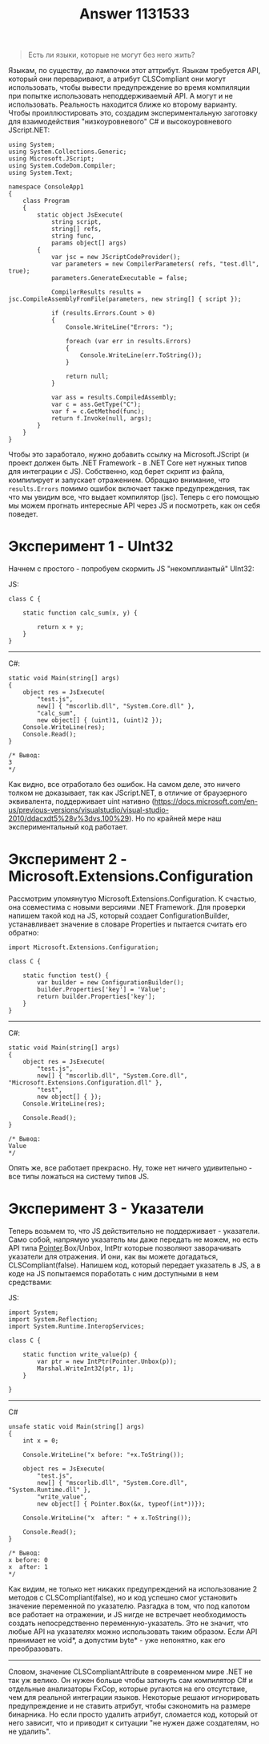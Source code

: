 ﻿---
title: "Answer 1131533"
se.owner.user_id: 240512
se.owner.display_name: "MSDN.WhiteKnight"
se.owner.link: "https://ru.stackoverflow.com/users/240512/msdn-whiteknight"
se.answer_id: 1131533
se.question_id: 1129226
se.post_type: answer
se.is_accepted: True
---
<blockquote>
  <p>Есть ли языки, которые не могут без него жить?</p>
</blockquote>

<p>Языкам, по существу, до лампочки этот аттрибут. Языкам требуется API, который они переваривают, а атрибут CLSCompliant они могут использовать, чтобы вывести предупреждение во время компиляции при попытке использовать неподдерживаемый API. А могут и не использовать. Реальность находится ближе ко второму варианту. Чтобы проиллюстировать это, создадим экспериментальную заготовку для взаимодействия "низкоуровневого" С# и высокоуровневого JScript.NET:</p>

<pre class="lang-cs prettyprint-override"><code>using System;
using System.Collections.Generic;
using Microsoft.JScript;
using System.CodeDom.Compiler;
using System.Text;

namespace ConsoleApp1
{
    class Program
    {
        static object JsExecute(
            string script, 
            string[] refs,
            string func, 
            params object[] args)
        {
            var jsc = new JScriptCodeProvider();
            var parameters = new CompilerParameters( refs, "test.dll", true);
            parameters.GenerateExecutable = false;

            CompilerResults results = jsc.CompileAssemblyFromFile(parameters, new string[] { script });

            if (results.Errors.Count &gt; 0)
            {
                Console.WriteLine("Errors: ");

                foreach (var err in results.Errors)
                {
                    Console.WriteLine(err.ToString());
                }

                return null;
            }            

            var ass = results.CompiledAssembly;
            var c = ass.GetType("C");
            var f = c.GetMethod(func);
            return f.Invoke(null, args);
        }
    }
}
</code></pre>

<p>Чтобы это заработало, нужно добавить ссылку на Microsoft.JScript (и проект должен быть .NET Framework - в .NET Core нет нужных типов для интеграции с JS). Собственно, код берет скрипт из файла, компилирует и запускает отражением. Обращаю внимание, что <code>results.Errors</code> помимо ошибок включает также предупреждения, так что мы увидим все, что выдает компилятор (jsc). Теперь с его помощью мы можем прогнать интересные API через JS и посмотреть, как он себя поведет.</p>

<h1>Эксперимент 1 - UInt32</h1>

<p>Начнем с простого - попробуем скормить JS "некомплиантый" UInt32:</p>

<p>JS:</p>

<pre class="lang-js prettyprint-override"><code>class C {

    static function calc_sum(x, y) {

        return x + y;
    }
}
</code></pre>

<hr>

<p>C#:</p>

<pre><code>static void Main(string[] args)
{
    object res = JsExecute(
        "test.js",
        new[] { "mscorlib.dll", "System.Core.dll" },
        "calc_sum",
        new object[] { (uint)1, (uint)2 });
    Console.WriteLine(res);
    Console.Read();
}

/* Вывод:
3
*/
</code></pre>

<p>Как видно, все отработало без ошибок. На самом деле, это ничего толком не доказывает, так как JScript.NET, в отличие от браузерного эквивалента, поддерживает uint нативно (<a href="https://docs.microsoft.com/en-us/previous-versions/visualstudio/visual-studio-2010/ddacxdt5%28v%3dvs.100%29" rel="nofollow noreferrer">https://docs.microsoft.com/en-us/previous-versions/visualstudio/visual-studio-2010/ddacxdt5%28v%3dvs.100%29</a>). Но по крайней мере наш экспериментальный код работает.</p>

<h1>Эксперимент 2 - Microsoft.Extensions.Configuration</h1>

<p>Рассмотрим упомянутую Microsoft.Extensions.Configuration. К счастью, она совместима с новыми версиями .NET Framework. Для проверки напишем такой код на JS, который создает ConfigurationBuilder, устанавливает значение в словаре Properties и пытается считать его обратно:</p>

<pre class="lang-js prettyprint-override"><code>import Microsoft.Extensions.Configuration;

class C {

    static function test() {
        var builder = new ConfigurationBuilder();
        builder.Properties['key'] = 'Value';
        return builder.Properties['key'];
    }
}
</code></pre>

<hr>

<p>C#:</p>

<pre><code>static void Main(string[] args)
{
    object res = JsExecute(
        "test.js",
        new[] { "mscorlib.dll", "System.Core.dll", "Microsoft.Extensions.Configuration.dll" },
        "test",
        new object[] { });
    Console.WriteLine(res);

    Console.Read();
}

/* Вывод:
Value
*/
</code></pre>

<p>Опять же, все работает прекрасно. Ну, тоже нет ничего удивительно - все типы ложаться на систему типов JS.</p>

<h1>Эксперимент 3 - Указатели</h1>

<p>Теперь возьмем то, что JS действительно не поддерживает - указатели. Само собой, напрямую указатель мы даже передать не можем, но есть API типа <a href="https://docs.microsoft.com/en-us/dotnet/api/system.reflection.pointer?view=netframework-4.5" rel="nofollow noreferrer">Pointer</a>.Box/Unbox, IntPtr которые позволяют заворачивать указатели для отражения. И они, как вы можете догадаться, CLSCompliant(false). Напишем код, который передает указатель в JS, а в коде на JS попытаемся поработать с ним доступными в нем средствами:</p>

<p>JS:</p>

<pre class="lang-js prettyprint-override"><code>import System;
import System.Reflection;
import System.Runtime.InteropServices;

class C {

    static function write_value(p) {
        var ptr = new IntPtr(Pointer.Unbox(p));
        Marshal.WriteInt32(ptr, 1);
    }

}
</code></pre>

<hr>

<p>C#</p>

<pre><code>unsafe static void Main(string[] args)
{
    int x = 0;

    Console.WriteLine("x before: "+x.ToString());

    object res = JsExecute(
        "test.js",
        new[] { "mscorlib.dll", "System.Core.dll", "System.Runtime.dll" },
        "write_value",
        new object[] { Pointer.Box(&amp;x, typeof(int*))});

    Console.WriteLine("x  after: " + x.ToString());

    Console.Read();
}

/* Вывод:
x before: 0
x  after: 1
*/
</code></pre>

<p>Как видим, не только нет никаких предупреждений на использование 2 методов с CLSCompliant(false), но и код успешно смог установить значение переменной по указателю. Разгадка в том, что под капотом все работает на отражении, и JS нигде не встречает необходимость создать непосредственно переменную-указатель. Это не значит, что любые API на указателях можно использовать таким образом. Если API принимает не void*, а допустим byte* - уже непонятно, как его преобразовать.</p>

<hr>

<p>Словом, значение CLSCompliantAttribute в современном мире .NET не так уж велико. Он нужен больше чтобы заткнуть сам компилятор C# и отдельные анализаторы FxCop, которые ругаются на его отсутствие, чем для реальной интеграции языков. Некоторые решают игнорировать предупреждение и не ставить атрибут, чтобы сэкономить на размере бинарника. Но если просто удалить атрибут, сломается код, который от него зависит, что и приводит к ситуации "не нужен даже создателям, но не удалить".</p>
